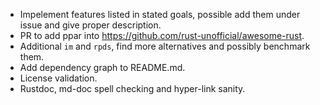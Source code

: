 * Impelement features listed in stated goals, possible add them under
  issue and give proper description.
* PR to add ppar into https://github.com/rust-unofficial/awesome-rust.
* Additional `im` and `rpds`, find more alternatives and possibly
  benchmark them.
* Add dependency graph to README.md.
* License validation.
* Rustdoc, md-doc spell checking and hyper-link sanity.
